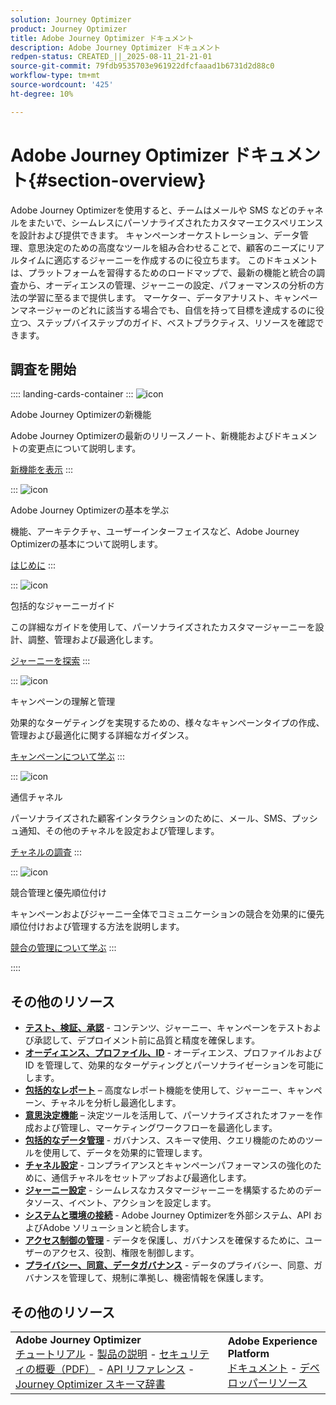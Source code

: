 ```yaml
---
solution: Journey Optimizer
product: Journey Optimizer
title: Adobe Journey Optimizer ドキュメント
description: Adobe Journey Optimizer ドキュメント
redpen-status: CREATED_||_2025-08-11_21-21-01
source-git-commit: 79fdb9535703e961922dfcfaaad1b6731d2d88c0
workflow-type: tm+mt
source-wordcount: '425'
ht-degree: 10%

---
```



# Adobe Journey Optimizer ドキュメント{#section-overview}

Adobe Journey Optimizerを使用すると、チームはメールや SMS などのチャネルをまたいで、シームレスにパーソナライズされたカスタマーエクスペリエンスを設計および提供できます。 キャンペーンオーケストレーション、データ管理、意思決定のための高度なツールを組み合わせることで、顧客のニーズにリアルタイムに適応するジャーニーを作成するのに役立ちます。 このドキュメントは、プラットフォームを習得するためのロードマップで、最新の機能と統合の調査から、オーディエンスの管理、ジャーニーの設定、パフォーマンスの分析の方法の学習に至るまで提供します。 マーケター、データアナリスト、キャンペーンマネージャーのどれに該当する場合でも、自信を持って目標を達成するのに役立つ、ステップバイステップのガイド、ベストプラクティス、リソースを確認できます。

## 調査を開始

:::: landing-cards-container
:::
![icon](https://cdn.experienceleague.adobe.com/icons/list-check.svg?lang=ja)

Adobe Journey Optimizerの新機能

Adobe Journey Optimizerの最新のリリースノート、新機能およびドキュメントの変更点について説明します。

[新機能を表示](./rp_landing_pages/whats-new-landing-page.md)
:::

:::
![icon](https://cdn.experienceleague.adobe.com/icons/circle-play.svg?lang=ja)

Adobe Journey Optimizerの基本を学ぶ

機能、アーキテクチャ、ユーザーインターフェイスなど、Adobe Journey Optimizerの基本について説明します。

[はじめに](./rp_landing_pages/get-started-landing-page.md)
:::

:::
![icon](https://cdn.experienceleague.adobe.com/icons/code-branch.svg?lang=ja)

包括的なジャーニーガイド

この詳細なガイドを使用して、パーソナライズされたカスタマージャーニーを設計、調整、管理および最適化します。

[ジャーニーを探索](./rp_landing_pages/orchestrate-journeys-landing-page.md)
:::

:::
![icon](https://cdn.experienceleague.adobe.com/icons/bullhorn.svg?lang=ja)

キャンペーンの理解と管理

効果的なターゲティングを実現するための、様々なキャンペーンタイプの作成、管理および最適化に関する詳細なガイダンス。

[キャンペーンについて学ぶ](./rp_landing_pages/campaigns-landing-page.md)
:::

:::
![icon](https://cdn.experienceleague.adobe.com/icons/envelope.svg?lang=ja)

通信チャネル

パーソナライズされた顧客インタラクションのために、メール、SMS、プッシュ通知、その他のチャネルを設定および管理します。

[チャネルの調査](./using/channels/gs-channels.md)
:::

:::
![icon](https://cdn.experienceleague.adobe.com/icons/scale-balanced.svg?lang=ja)

競合管理と優先順位付け

キャンペーンおよびジャーニー全体でコミュニケーションの競合を効果的に優先順位付けおよび管理する方法を説明します。

[競合の管理について学ぶ](./rp_landing_pages/conflict-prioritization-landing-page.md)
:::

::::


## その他のリソース

- **[テスト、検証、承認](./rp_landing_pages/test-landing-page.md)** - コンテンツ、ジャーニー、キャンペーンをテストおよび承認して、デプロイメント前に品質と精度を確保します。
- **[オーディエンス、プロファイル、ID](./rp_landing_pages/audiences-profiles-identities-landing-page.md)** - オーディエンス、プロファイルおよび ID を管理して、効果的なターゲティングとパーソナライゼーションを可能にします。
- **[包括的なレポート](./rp_landing_pages/reporting-landing-page.md)** – 高度なレポート機能を使用して、ジャーニー、キャンペーン、チャネルを分析し最適化します。
- **[意思決定機能](./rp_landing_pages/decisioning-landing-page.md)** – 決定ツールを活用して、パーソナライズされたオファーを作成および管理し、マーケティングワークフローを最適化します。
- **[包括的なデータ管理](./rp_landing_pages/data-management-landing-page.md)** - ガバナンス、スキーマ使用、クエリ機能のためのツールを使用して、データを効果的に管理します。
- **[チャネル設定](./rp_landing_pages/configuration-landing-page.md)** - コンプライアンスとキャンペーンパフォーマンスの強化のために、通信チャネルをセットアップおよび最適化します。
- **[ジャーニー設定](./rp_landing_pages/configure-journeys-landing-page.md)** - シームレスなカスタマージャーニーを構築するためのデータソース、イベント、アクションを設定します。
- **[システムと環境の接続](./rp_landing_pages/connect-systems-landing-page.md)** - Adobe Journey Optimizerを外部システム、API およびAdobe ソリューションと統合します。
- **[アクセス制御の管理](./rp_landing_pages/access-control-landing-page.md)** - データを保護し、ガバナンスを確保するために、ユーザーのアクセス、役割、権限を制御します。
- **[プライバシー、同意、データガバナンス](./rp_landing_pages/privacy-landing-page.md)** - データのプライバシー、同意、ガバナンスを管理して、規制に準拠し、機密情報を保護します。

## その他のリソース

<table style="table-layout:fixed"><tr style="border: 0;">
<td><strong>Adobe Journey Optimizer</strong><br/>
<a href="https://experienceleague.adobe.com/docs/journey-optimizer-learn/tutorials/overview.html?lang=ja" target="_blank">チュートリアル</a> - <a href="https://helpx.adobe.com/jp/legal/product-descriptions/adobe-journey-optimizer.html" target="_blank">製品の説明</a> - <a href="https://www.adobe.com/content/dam/cc/en/security/pdfs/AJO_SecurityOverview.pdf" target="_blank">セキュリティの概要（PDF）</a> - <a href="https://developer.adobe.com/journey-optimizer-apis/" target="_blank">API リファレンス</a> - <a href="https://experienceleague.adobe.com/tools/ajo-schemas/schema-dictionary.html?lang=ja" target="_blank">Journey Optimizer スキーマ辞書</a>

</td>
<td><strong>Adobe Experience Platform</strong><br/>
<a href="https://experienceleague.adobe.com/docs/experience-platform/landing/home.html?lang=ja" target="_blank">ドキュメント</a> - <a href="https://www.adobe.com/jp/experience-platform/documentation-and-developer-resources.html" target="_blank">デベロッパーリソース</a>
</td>
</tr></table>

<!--table style="table-layout:auto"><tr style="border: 0;"><td><img src="using/assets/do-not-localize/newsletter.png"></td><td>
<b>Stay informed and elevate your Adobe Journey Optimizer experience!</b><br/>Sign up for our quarterly newsletter. Gain exclusive access to the latest product updates, captivating stories, real-world use cases, valuable tips, and more – all delivered directly to your inbox every quarter. <a href="https://www.adobe.com/subscription/Adobe_Journey_Optimizer_NL.html">Sign up today!</a></td></tr></table-->

